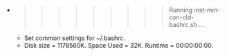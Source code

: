* >>>>>>>>> Running inst-min-con-cld-bashrc.sh ...
  * Set common settings for ~/.bashrc.
  * Disk size = 1178560K. Space Used = 32K. Runtime = 00:00:00:00.
